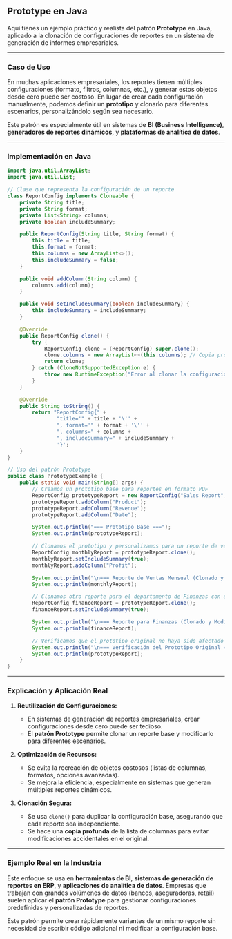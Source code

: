 ## Prototype en Java

Aquí tienes un ejemplo práctico y realista del patrón **Prototype** en Java, aplicado a la clonación de configuraciones de reportes en un sistema de generación de informes empresariales.  

---

### **Caso de Uso**  
En muchas aplicaciones empresariales, los reportes tienen múltiples configuraciones (formato, filtros, columnas, etc.), y generar estos objetos desde cero puede ser costoso. En lugar de crear cada configuración manualmente, podemos definir un **prototipo** y clonarlo para diferentes escenarios, personalizándolo según sea necesario.  

Este patrón es especialmente útil en sistemas de **BI (Business Intelligence)**, **generadores de reportes dinámicos**, y **plataformas de analítica de datos**.

---

### **Implementación en Java**  

```java
import java.util.ArrayList;
import java.util.List;

// Clase que representa la configuración de un reporte
class ReportConfig implements Cloneable {
    private String title;
    private String format;
    private List<String> columns;
    private boolean includeSummary;

    public ReportConfig(String title, String format) {
        this.title = title;
        this.format = format;
        this.columns = new ArrayList<>();
        this.includeSummary = false;
    }

    public void addColumn(String column) {
        columns.add(column);
    }

    public void setIncludeSummary(boolean includeSummary) {
        this.includeSummary = includeSummary;
    }

    @Override
    public ReportConfig clone() {
        try {
            ReportConfig clone = (ReportConfig) super.clone();
            clone.columns = new ArrayList<>(this.columns); // Copia profunda de la lista de columnas
            return clone;
        } catch (CloneNotSupportedException e) {
            throw new RuntimeException("Error al clonar la configuración del reporte", e);
        }
    }

    @Override
    public String toString() {
        return "ReportConfig{" +
                "title='" + title + '\'' +
                ", format='" + format + '\'' +
                ", columns=" + columns +
                ", includeSummary=" + includeSummary +
                '}';
    }
}

// Uso del patrón Prototype
public class PrototypeExample {
    public static void main(String[] args) {
        // Creamos un prototipo base para reportes en formato PDF
        ReportConfig prototypeReport = new ReportConfig("Sales Report", "PDF");
        prototypeReport.addColumn("Product");
        prototypeReport.addColumn("Revenue");
        prototypeReport.addColumn("Date");

        System.out.println("=== Prototipo Base ===");
        System.out.println(prototypeReport);

        // Clonamos el prototipo y personalizamos para un reporte de ventas mensual
        ReportConfig monthlyReport = prototypeReport.clone();
        monthlyReport.setIncludeSummary(true);
        monthlyReport.addColumn("Profit");

        System.out.println("\n=== Reporte de Ventas Mensual (Clonado y Modificado) ===");
        System.out.println(monthlyReport);

        // Clonamos otro reporte para el departamento de Finanzas con diferente formato
        ReportConfig financeReport = prototypeReport.clone();
        financeReport.setIncludeSummary(true);

        System.out.println("\n=== Reporte para Finanzas (Clonado y Modificado) ===");
        System.out.println(financeReport);

        // Verificamos que el prototipo original no haya sido afectado
        System.out.println("\n=== Verificación del Prototipo Original ===");
        System.out.println(prototypeReport);
    }
}
```

---

### **Explicación y Aplicación Real**
1. **Reutilización de Configuraciones:**  
   - En sistemas de generación de reportes empresariales, crear configuraciones desde cero puede ser tedioso.  
   - El **patrón Prototype** permite clonar un reporte base y modificarlo para diferentes escenarios.  

2. **Optimización de Recursos:**  
   - Se evita la recreación de objetos costosos (listas de columnas, formatos, opciones avanzadas).  
   - Se mejora la eficiencia, especialmente en sistemas que generan múltiples reportes dinámicos.  

3. **Clonación Segura:**  
   - Se usa `clone()` para duplicar la configuración base, asegurando que cada reporte sea independiente.  
   - Se hace una **copia profunda** de la lista de columnas para evitar modificaciones accidentales en el original.  

---

### **Ejemplo Real en la Industria**
Este enfoque se usa en **herramientas de BI**, **sistemas de generación de reportes en ERP**, y **aplicaciones de analítica de datos**. Empresas que trabajan con grandes volúmenes de datos (bancos, aseguradoras, retail) suelen aplicar el **patrón Prototype** para gestionar configuraciones predefinidas y personalizadas de reportes.  

Este patrón permite crear rápidamente variantes de un mismo reporte sin necesidad de escribir código adicional ni modificar la configuración base.

